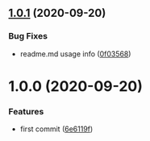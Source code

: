 ## [1.0.1](https://github.com/adrielcodeco/vscode-formact-prettier/compare/v1.0.0...v1.0.1) (2020-09-20)


### Bug Fixes

* readme.md usage info ([0f03568](https://github.com/adrielcodeco/vscode-formact-prettier/commit/0f03568a6c1db0811f9225f2cd45bd75cbaa7d96))

# 1.0.0 (2020-09-20)


### Features

* first commit ([6e6119f](https://github.com/adrielcodeco/vscode-formact-prettier/commit/6e6119f60c1745c03e163adcb5e6db1657c22e22))

